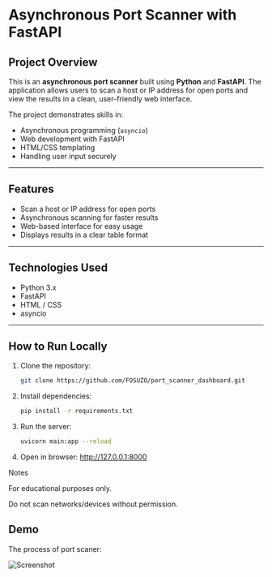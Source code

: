 # Asynchronous Port Scanner with FastAPI

## Project Overview
This is an **asynchronous port scanner** built using **Python** and **FastAPI**. The application allows users to scan a host or IP address for open ports and view the results in a clean, user-friendly web interface.

The project demonstrates skills in:
- Asynchronous programming (`asyncio`)
- Web development with FastAPI
- HTML/CSS templating
- Handling user input securely

---

## Features
- Scan a host or IP address for open ports
- Asynchronous scanning for faster results
- Web-based interface for easy usage
- Displays results in a clear table format

---

## Technologies Used
- Python 3.x
- FastAPI
- HTML / CSS
- asyncio

---

## How to Run Locally
1. Clone the repository:
   ```bash
   git clone https://github.com/FOSUZO/port_scanner_dashboard.git

2. Install dependencies:
   ```bash
   pip install -r requirements.txt 

3. Run the server:
   ```bash
   uvicorn main:app --reload 

4. Open in browser: http://127.0.0.1:8000


Notes

For educational purposes only.

Do not scan networks/devices without permission.
## Demo

The process of port scaner:

![Screenshot](assets/screenshot.png)

 

